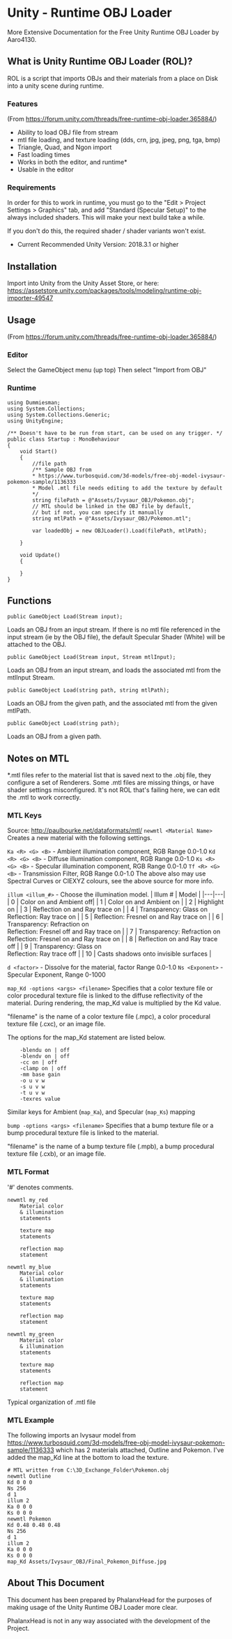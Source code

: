 # Unity - Runtime OBJ Loader
More Extensive Documentation for the Free Unity Runtime OBJ Loader by Aaro4130.

## What is Unity Runtime OBJ Loader (ROL)?
ROL is a script that imports OBJs and their materials from a place on Disk into a unity scene during runtime.

### Features
(From https://forum.unity.com/threads/free-runtime-obj-loader.365884/)
- Ability to load OBJ file from stream
- mtl file loading, and texture loading (dds, crn, jpg, jpeg, png, tga, bmp)
- Triangle, Quad, and Ngon import
- Fast loading times
- Works in both the editor, and runtime*
- Usable in the editor

### Requirements
In order for this to work in runtime, you must go to the "Edit > Project Settings > Graphics" tab, and add "Standard (Specular Setup)" to the always included shaders. This will make your next build take a while.

If you don't do this, the required shader / shader variants won't exist.

- Current Recommended Unity Version: 2018.3.1 or higher

## Installation
Import into Unity from the Unity Asset Store, or here: https://assetstore.unity.com/packages/tools/modeling/runtime-obj-importer-49547

## Usage
(From https://forum.unity.com/threads/free-runtime-obj-loader.365884/)
### Editor
Select the GameObject menu (up top)
Then select "Import from OBJ"

### Runtime
```Csharp
using Dummiesman;
using System.Collections;
using System.Collections.Generic;
using UnityEngine;

/** Doesn't have to be run from start, can be used on any trigger. */
public class Startup : MonoBehaviour
{
    void Start()
    {
        //file path
        /** Sample OBJ from 
        * https://www.turbosquid.com/3d-models/free-obj-model-ivysaur-pokemon-sample/1136333 
        * Model .mtl file needs editing to add the texture by default
        */
        string filePath = @"Assets/Ivysaur_OBJ/Pokemon.obj";
        // MTL should be linked in the OBJ file by default, 
        // but if not, you can specify it manually
        string mtlPath = @"Assets/Ivysaur_OBJ/Pokemon.mtl";
        
        var loadedObj = new OBJLoader().Load(filePath, mtlPath);

    }

    void Update()
    {
        
    }
}
```

## Functions
```Csharp
public GameObject Load(Stream input);
```
Loads an OBJ from an input stream.
If there is no mtl file referenced in the input stream (ie by the OBJ file), the default Specular Shader (White) will be attached to the OBJ.

```Csharp
public GameObject Load(Stream input, Stream mtlInput);
```
Loads an OBJ from an input stream, and loads the associated mtl from the mtlInput Stream.

```Csharp
public GameObject Load(string path, string mtlPath);
```
Loads an OBJ from the given path, and the associated mtl from the given mtlPath. 

```Csharp
public GameObject Load(string path);
```
Loads an OBJ from a given path.

## Notes on MTL
*.mtl files refer to the material list that is saved next to the .obj file, they configure a set of Renderers.
Some .mtl files are missing things, or have shader settings misconfigured. It's not ROL that's failing here, we can edit the .mtl to work correctly.

### MTL Keys
Source: http://paulbourke.net/dataformats/mtl/
`newmtl <Material Name>` Creates a new material with the following settings.

`Ka <R> <G> <B>` - Ambient illumination component, RGB Range 0.0-1.0
`Kd <R> <G> <B>` - Diffuse illumination component, RGB Range 0.0-1.0
`Ks <R> <G> <B>` - Specular illumination component, RGB Range 0.0-1.0
`Tf <R> <G> <B>` - Transmission Filter, RGB Range 0.0-1.0
The above also may use Spectral Curves or CIEXYZ colours, see the above source for more info.

`illum <illum_#>` - Choose the illumination model.
| Illum # | Model |
|---|---|
| 0 | Color on and Ambient off|
| 1 | Color on and Ambient on |
| 2	| Highlight on |
| 3 | Reflection on and Ray trace on |
| 4	| Transparency: Glass on <br /> Reflection: Ray trace on |
| 5	| Reflection: Fresnel on and Ray trace on |
| 6	| Transparency: Refraction on <br /> Reflection: Fresnel off and Ray trace on |
| 7	| Transparency: Refraction on <br /> Reflection: Fresnel on and Ray trace on |
| 8 | Reflection on and Ray trace off |
| 9	| Transparency: Glass on <br /> Reflection: Ray trace off |
| 10 | Casts shadows onto invisible surfaces |


`d <factor>` - Dissolve for the material, factor Range 0.0-1.0
`Ns <Exponent>` - Specular Exponent, Range 0-1000

`map_Kd -options <args> <filename>`
Specifies that a color texture file or color procedural texture file is 
linked to the diffuse reflectivity of the material.  During rendering, 
the map_Kd value is multiplied by the Kd value.
 
"filename" is the name of a color texture file (.mpc), a color 
procedural texture file (.cxc), or an image file.
 
The options for the map_Kd statement are listed below. 
``` 
 	-blendu on | off
 	-blendv on | off
 	-cc on | off
 	-clamp on | off
 	-mm base gain
 	-o u v w
 	-s u v w
 	-t u v w
 	-texres value
```
Similar keys for Ambient (`map_Ka`), and Specular (`map_Ks`) mapping

`bump -options <args> <filename>`
Specifies that a bump texture file or a bump procedural texture file is 
linked to the material.
 
"filename" is the name of a bump texture file (.mpb), a bump procedural 
texture file (.cxb), or an image file.

### MTL Format
'#' denotes comments.
```mtl
newmtl my_red
    Material color
    & illumination
    statements

    texture map
    statements

    reflection map
    statement
 
newmtl my_blue
    Material color
    & illumination
    statements

    texture map
    statements

    reflection map
    statement
 
newmtl my_green
    Material color
    & illumination
    statements

    texture map
    statements

    reflection map
    statement
```
Typical organization of .mtl file

### MTL Example
The following imports an Ivysaur model from 
https://www.turbosquid.com/3d-models/free-obj-model-ivysaur-pokemon-sample/1136333
which has 2 materials attached, Outline and Pokemon.
I've added the map_Kd line at the bottom to load the texture.
```mtl
# MTL written from C:\3D_Exchange_Folder\Pokemon.obj
newmtl Outline
Kd 0 0 0
Ns 256
d 1
illum 2
Ka 0 0 0
Ks 0 0 0
newmtl Pokemon
Kd 0.48 0.48 0.48
Ns 256
d 1
illum 2
Ka 0 0 0
Ks 0 0 0
map_Kd Assets/Ivysaur_OBJ/Final_Pokemon_Diffuse.jpg
```

## About This Document
This document has been prepared by PhalanxHead for the purposes of making usage of the Unity Runtime OBJ Loader more clear.

PhalanxHead is not in any way associated with the development of the Project.
